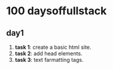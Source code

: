 # 100 daysoffullstack
## day1 
1. **task 1**: create a basic html site.
2. **task 2**: add head elements.
3. **task 3**: text farmatting tags.